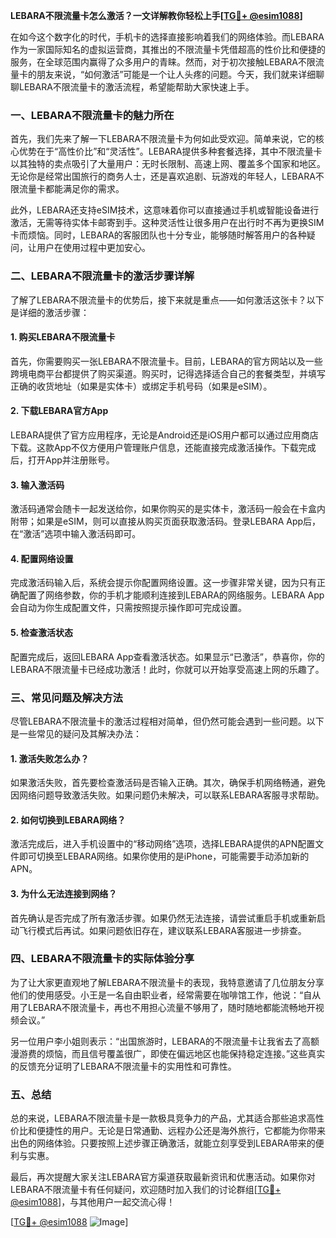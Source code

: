 **LEBARA不限流量卡怎么激活？一文详解教你轻松上手[[TG💪+ @esim1088](https://t.me/s/esim1088)]**

在如今这个数字化的时代，手机卡的选择直接影响着我们的网络体验。而LEBARA作为一家国际知名的虚拟运营商，其推出的不限流量卡凭借超高的性价比和便捷的服务，在全球范围内赢得了众多用户的青睐。然而，对于初次接触LEBARA不限流量卡的朋友来说，“如何激活”可能是一个让人头疼的问题。今天，我们就来详细聊聊LEBARA不限流量卡的激活流程，希望能帮助大家快速上手。

### 一、LEBARA不限流量卡的魅力所在

首先，我们先来了解一下LEBARA不限流量卡为何如此受欢迎。简单来说，它的核心优势在于“高性价比”和“灵活性”。LEBARA提供多种套餐选择，其中不限流量卡以其独特的卖点吸引了大量用户：无时长限制、高速上网、覆盖多个国家和地区。无论你是经常出国旅行的商务人士，还是喜欢追剧、玩游戏的年轻人，LEBARA不限流量卡都能满足你的需求。

此外，LEBARA还支持eSIM技术，这意味着你可以直接通过手机或智能设备进行激活，无需等待实体卡邮寄到手。这种灵活性让很多用户在出行时不再为更换SIM卡而烦恼。同时，LEBARA的客服团队也十分专业，能够随时解答用户的各种疑问，让用户在使用过程中更加安心。

### 二、LEBARA不限流量卡的激活步骤详解

了解了LEBARA不限流量卡的优势后，接下来就是重点——如何激活这张卡？以下是详细的激活步骤：

#### 1. 购买LEBARA不限流量卡
首先，你需要购买一张LEBARA不限流量卡。目前，LEBARA的官方网站以及一些跨境电商平台都提供了购买渠道。购买时，记得选择适合自己的套餐类型，并填写正确的收货地址（如果是实体卡）或绑定手机号码（如果是eSIM）。

#### 2. 下载LEBARA官方App
LEBARA提供了官方应用程序，无论是Android还是iOS用户都可以通过应用商店下载。这款App不仅方便用户管理账户信息，还能直接完成激活操作。下载完成后，打开App并注册账号。

#### 3. 输入激活码
激活码通常会随卡一起发送给你，如果你购买的是实体卡，激活码一般会在卡盒内附带；如果是eSIM，则可以直接从购买页面获取激活码。登录LEBARA App后，在“激活”选项中输入激活码即可。

#### 4. 配置网络设置
完成激活码输入后，系统会提示你配置网络设置。这一步骤非常关键，因为只有正确配置了网络参数，你的手机才能顺利连接到LEBARA的网络服务。LEBARA App会自动为你生成配置文件，只需按照提示操作即可完成设置。

#### 5. 检查激活状态
配置完成后，返回LEBARA App查看激活状态。如果显示“已激活”，恭喜你，你的LEBARA不限流量卡已经成功激活！此时，你就可以开始享受高速上网的乐趣了。

### 三、常见问题及解决方法

尽管LEBARA不限流量卡的激活过程相对简单，但仍然可能会遇到一些问题。以下是一些常见的疑问及其解决办法：

#### 1. 激活失败怎么办？
如果激活失败，首先要检查激活码是否输入正确。其次，确保手机网络畅通，避免因网络问题导致激活失败。如果问题仍未解决，可以联系LEBARA客服寻求帮助。

#### 2. 如何切换到LEBARA网络？
激活完成后，进入手机设置中的“移动网络”选项，选择LEBARA提供的APN配置文件即可切换至LEBARA网络。如果你使用的是iPhone，可能需要手动添加新的APN。

#### 3. 为什么无法连接到网络？
首先确认是否完成了所有激活步骤。如果仍然无法连接，请尝试重启手机或重新启动飞行模式后再试。如果问题依旧存在，建议联系LEBARA客服进一步排查。

### 四、LEBARA不限流量卡的实际体验分享

为了让大家更直观地了解LEBARA不限流量卡的表现，我特意邀请了几位朋友分享他们的使用感受。小王是一名自由职业者，经常需要在咖啡馆工作，他说：“自从用了LEBARA不限流量卡，再也不用担心流量不够用了，随时随地都能流畅地开视频会议。”

另一位用户李小姐则表示：“出国旅游时，LEBARA的不限流量卡让我省去了高额漫游费的烦恼，而且信号覆盖很广，即使在偏远地区也能保持稳定连接。”这些真实的反馈充分证明了LEBARA不限流量卡的实用性和可靠性。

### 五、总结

总的来说，LEBARA不限流量卡是一款极具竞争力的产品，尤其适合那些追求高性价比和便捷性的用户。无论是日常通勤、远程办公还是海外旅行，它都能为你带来出色的网络体验。只要按照上述步骤正确激活，就能立刻享受到LEBARA带来的便利与实惠。

最后，再次提醒大家关注LEBARA官方渠道获取最新资讯和优惠活动。如果你对LEBARA不限流量卡有任何疑问，欢迎随时加入我们的讨论群组[[TG💪+ @esim1088](https://t.me/s/esim1088)]，与其他用户一起交流心得！

[[TG💪+ @esim1088](https://t.me/s/esim1088) ![Image](https://i.postimg.cc/4NQfJmqS/Snipaste-2025-05-13-00-14-12.png)]